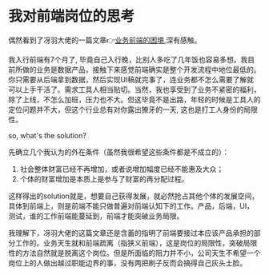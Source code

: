 # 我对前端岗位的思考
偶然看到了冴羽大佬的一篇文章:point_right:[业务前端的困境](https://github.com/mqyqingfeng/Blog/issues/172),深有感触。

我入行前端有7个月了, 毕竟自己入行晚，比别人多吃了几年饭也容易多想。我目前所做的业务是数据产品，接触下来感觉前端确实是整个开发流程中地位最低的。你只需要从后端拿到数据，然后实现UI稿就完事了，连业务都不怎么需要了解就可以上手干活了。需求工具人相当贴切。当然，我也享受到了业务不紧密的福利，除了上线，不怎么加班，压力也不大。但这毕竟不是出路，年轻的时候是工具人的定位问题并不大，但这个行业总有对你露出獠牙的一天, 这也是打工人身份的局限性。

so, what's the solution?

先确立几个我认为的外在条件（虽然我很希望这些条件都是不成立的）：
1. 社会整体财富已经不再增加，或者说增加幅度已经不能惠及大众；
2. 个体的财富增加是本质上是参与了财富的再分配过程。

这样得出的solution就是，想要自己获得发展，就必然抢占其他个体的发展空间，具体到前端上，则是前端不能只做普遍对前端认知下的工作。产品，后端，UI，测试，谁的工作前端能蔓延到，前端才能突破业务局限。

我理解下，冴羽大佬的这篇文章还是含蓄的指明了前端要接过本应该产品承担的部分工作的。业务天生就和前端疏离（指狭义前端），这是岗位的局限性，突破局限性的方法自然就是脱离这个岗位。但是所面临的阻力并不小，公司天生不希望一个岗位上的人做出越过职能边界的事，没有两把刷子反而会搞得自己灰头土脸。